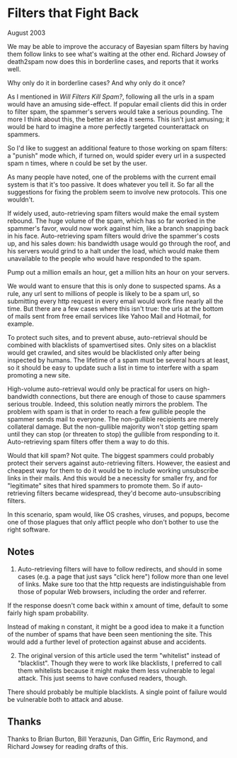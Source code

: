 # Filters that Fight Back

August 2003

We may be able to improve the accuracy of Bayesian spam filters by having them follow links to see what's waiting at the other end.
Richard Jowsey of death2spam now does this in borderline cases, and reports that it works well.

Why only do it in borderline cases? And why only do it once?

As I mentioned in _Will Filters Kill Spam?_, following all the urls in a spam would have an amusing side-effect. If popular email clients
did this in order to filter spam, the spammer's servers would take a serious pounding. The more I think about this, the better an idea it
seems. This isn't just amusing; it would be hard to imagine a more perfectly targeted counterattack on spammers.

So I'd like to suggest an additional feature to those working on spam filters: a "punish" mode which, if turned on, would spider every
url in a suspected spam n times, where n could be set by the user.

As many people have noted, one of the problems with the current email system is that it's too passive. It does whatever you tell it. So
far all the suggestions for fixing the problem seem to involve new protocols. This one wouldn't.

If widely used, auto-retrieving spam filters would make the email system rebound. The huge volume of the spam, which has so far worked in
the spammer's favor, would now work against him, like a branch snapping back in his face. Auto-retrieving spam filters would drive the
spammer's costs up, and his sales down: his bandwidth usage would go through the roof, and his servers would grind to a halt under the
load, which would make them unavailable to the people who would have responded to the spam.

Pump out a million emails an hour, get a million hits an hour on your servers.

We would want to ensure that this is only done to suspected spams. As a rule, any url sent to millions of people is likely to be a spam
url, so submitting every http request in every email would work fine nearly all the time. But there are a few cases where this isn't
true: the urls at the bottom of mails sent from free email services like Yahoo Mail and Hotmail, for example.

To protect such sites, and to prevent abuse, auto-retrieval should be combined with blacklists of spamvertised sites. Only sites on a
blacklist would get crawled, and sites would be blacklisted only after being inspected by humans. The lifetime of a spam must be several
hours at least, so it should be easy to update such a list in time to interfere with a spam promoting a new site.

High-volume auto-retrieval would only be practical for users on high-bandwidth connections, but there are enough of those to cause
spammers serious trouble. Indeed, this solution neatly mirrors the problem. The problem with spam is that in order to reach a few
gullible people the spammer sends mail to everyone. The non-gullible recipients are merely collateral damage. But the non-gullible
majority won't stop getting spam until they can stop (or threaten to stop) the gullible from responding to it. Auto-retrieving spam
filters offer them a way to do this.

Would that kill spam? Not quite. The biggest spammers could probably protect their servers against auto-retrieving filters. However, the
easiest and cheapest way for them to do it would be to include working unsubscribe links in their mails. And this would be a necessity
for smaller fry, and for "legitimate" sites that hired spammers to promote them. So if auto-retrieving filters became widespread, they'd
become auto-unsubscribing filters.

In this scenario, spam would, like OS crashes, viruses, and popups, become one of those plagues that only afflict people who don't bother
to use the right software.

## Notes

1. Auto-retrieving filters will have to follow redirects, and should in some cases (e.g. a page that just says "click here") follow more
than one level of links. Make sure too that the http requests are indistinguishable from those of popular Web browsers, including the
order and referrer.

If the response doesn't come back within x amount of time, default to some fairly high spam probability.

Instead of making n constant, it might be a good idea to make it a function of the number of spams that have been seen mentioning the
site. This would add a further level of protection against abuse and accidents.

2. The original version of this article used the term "whitelist" instead of "blacklist". Though they were to work like blacklists, I
preferred to call them whitelists because it might make them less vulnerable to legal attack. This just seems to have confused readers,
though.

There should probably be multiple blacklists. A single point of failure would be vulnerable both to attack and abuse.

## Thanks

Thanks to Brian Burton, Bill Yerazunis, Dan Giffin, Eric Raymond, and Richard Jowsey for reading drafts of this.